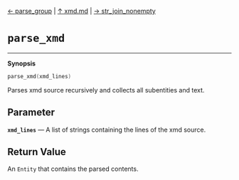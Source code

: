 [&#8592; parse_group](xmd--parse_group.md) | [&#8593; xmd.md](xmd.md) | [&#8594; str_join_nonempty](xmd--str_join_nonempty.md)
# `parse_xmd`
***

**Synopsis**

```cpp
parse_xmd(xmd_lines)
```

Parses xmd source recursively and collects all subentities and text.


## Parameter
**`xmd_lines`** &#8213; A list of strings containing the lines of the xmd source.  
## Return Value

An `Entity` that contains the parsed contents.


